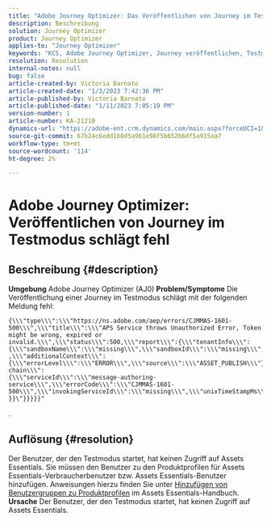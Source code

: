 ```yaml
---
title: "Adobe Journey Optimizer: Das Veröffentlichen von Journey im Testmodus schlägt fehl."
description: Beschreibung
solution: Journey Optimizer
product: Journey Optimizer
applies-to: "Journey Optimizer"
keywords: "KCS, Adobe Journey Optimizer, Journey veröffentlichen, Testmodus, schlägt fehl, AJO"
resolution: Resolution
internal-notes: null
bug: false
article-created-by: Victoria Barnato
article-created-date: "1/3/2023 7:42:36 PM"
article-published-by: Victoria Barnato
article-published-date: "1/11/2023 7:05:19 PM"
version-number: 1
article-number: KA-21210
dynamics-url: "https://adobe-ent.crm.dynamics.com/main.aspx?forceUCI=1&pagetype=entityrecord&etn=knowledgearticle&id=491721c0-9e8b-ed11-81ad-6045bd0067ea"
source-git-commit: 67b24c6edd160d5a961e98f5b652b6df5a915aa7
workflow-type: tm+mt
source-wordcount: '114'
ht-degree: 2%

---
```


# Adobe Journey Optimizer: Veröffentlichen von Journey im Testmodus schlägt fehl

## Beschreibung {#description}

<b>Umgebung</b>
Adobe Journey Optimizer (AJ0)
<b>Problem/Symptome</b>
Die Veröffentlichung einer Journey im Testmodus schlägt mit der folgenden Meldung fehl:


```
{\\\"type\\\":\\\"https://ns.adobe.com/aep/errors/CJMMAS-1601-500\\\",\\\"title\\\":\\\"APS Service throws Unauthorized Error, Token might be wrong, expired or invalid.\\\",\\\"status\\\":500,\\\"report\\\":{\\\"tenantInfo\\\":
{\\\"sandboxName\\\":\\\"missing\\\",\\\"sandboxId\\\":\\\"missing\\\",\\\"imsOrgId\\\":\\\"missing\\\"}
,\\\"additionalContext\\\":{\\\"errorLevel\\\":\\\"ERROR\\\",\\\"source\\\":\\\"ASSET_PUBLISH\\\"}},\\\"error-chain\\\":
{\\\"serviceId\\\":\\\"message-authoring-service\\\",\\\"errorCode\\\":\\\"CJMMAS-1601-500\\\",\\\"invokingServiceId\\\":\\\"missing\\\",\\\"unixTimeStampMs\\\":REDACTED}
}}\"}}}}}"
```

.

## Auflösung {#resolution}


Der Benutzer, der den Testmodus startet, hat keinen Zugriff auf Assets Essentials. Sie müssen den Benutzer zu den Produktprofilen für Assets Essentials-Verbraucherbenutzer bzw. Assets Essentials-Benutzer hinzufügen. Anweisungen hierzu finden Sie unter [Hinzufügen von Benutzergruppen zu Produktprofilen](https://experienceleague.adobe.com/docs/experience-manager-assets-essentials/help/get-started-admins/deploy-administer.html#add-users-to-product-profiles) im Assets Essentials-Handbuch.
<b>Ursache</b>
Der Benutzer, der den Testmodus startet, hat keinen Zugriff auf Assets Essentials.
